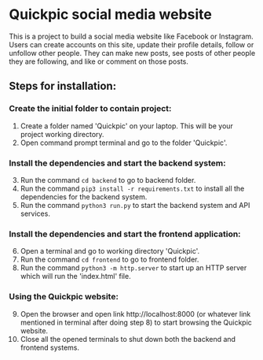 # Quickpic social media website  

This is a project to build a social media website like Facebook or Instagram. Users can create accounts on this site, update their profile details, follow or unfollow other people. 
They can make new posts, see posts of other people they are following, and like or comment on those posts.

## Steps for installation:  

### Create the initial folder to contain project:
1. Create a folder named 'Quickpic' on your laptop. This will be your project working directory.
2. Open command prompt terminal and go to the folder 'Quickpic'.

### Install the dependencies and start the backend system:  
3. Run the command `cd backend` to go to backend folder.
4. Run the command `pip3 install -r requirements.txt` to install all the dependencies for the backend system.
5. Run the command `python3 run.py` to start the backend system and API services.

### Install the dependencies and start the frontend application:  
6. Open a terminal and go to working directory 'Quickpic'.
7. Run the command `cd frontend` to go to frontend folder.
8. Run the command `python3 -m http.server` to start up an HTTP server which will run the 'index.html' file.

### Using the Quickpic website:  
9. Open the browser and open link http://localhost:8000 (or whatever link mentioned in terminal after doing step 8) to start browsing the Quickpic website.
10. Close all the opened terminals to shut down both the backend and frontend systems.
